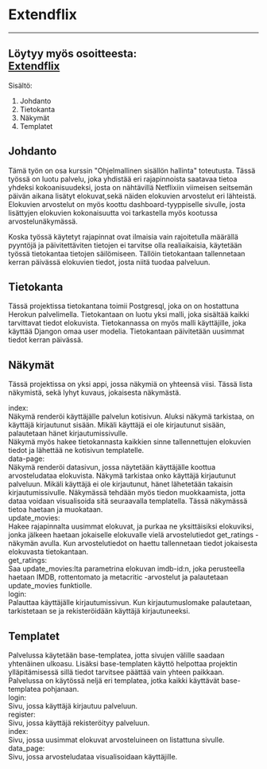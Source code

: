 
Extendflix
=======
---
Löytyy myös osoitteesta:<br>
[Extendflix](https://extendflix.herokuapp.com/)
----
Sisältö:
1. Johdanto
2. Tietokanta
3. Näkymät
4. Templatet

Johdanto
---
Tämä työn on osa kurssin "Ohjelmallinen sisällön hallinta" toteutusta.
Tässä työssä on luotu palvelu, joka yhdistää eri rajapinnoista saatavaa 
tietoa yhdeksi kokoanisuudeksi, josta on nähtävillä Netflixiin viimeisen seitsemän
päivän aikana lisätyt elokuvat,sekä näiden elokuvien arvostelut eri lähteistä.
Elokuvien arvostelut on myös koottu dashboard-tyyppiselle sivulle, josta lisättyjen
elokuvien kokonaisuutta voi tarkastella myös kootussa arvostelunäkymässä.

Koska työssä käytetyt rajapinnat ovat ilmaisia vain rajoitetulla määrällä pyyntöjä
ja päivitettäviten tietojen ei tarvitse olla realiaikaisia, käytetään työssä tietokantaa
tietojen säilömiseen. Tällöin tietokantaan tallennetaan kerran päivässä elokuvien tiedot,
josta niitä tuodaa palveluun.

Tietokanta
---
Tässä projektissa tietokantana toimii Postgresql, joka on on hostattuna Herokun
palvelimella.
Tietokantaan on luotu yksi malli, joka sisältää kaikki tarvittavat tiedot elokuvista.
Tietokannassa on myös malli käyttäjille, joka käyttää Djangon omaa user modelia.
Tietokantaan päivitetään uusimmat tiedot kerran päivässä.

Näkymät
---
Tässä projektissa on yksi appi, jossa näkymiä on yhteensä viisi.
Tässä lista näkymistä, sekä lyhyt kuvaus, jokaisesta näkymästä.

index: <br>
Näkymä renderöi käyttäjälle palvelun kotisivun. Aluksi näkymä tarkistaa, on käyttäjä kirjautunut
sisään. Mikäli käyttäjä ei ole kirjautunut sisään, palautetaan hänet kirjautumissivulle. <br>
Näkymä myös hakee tietokannasta kaikkien sinne tallennettujen elokuvien tiedot ja lähettää ne
kotisivun templatelle.
<br>
data-page: <br>
Näkymä renderöi datasivun, jossa näytetään käyttäjälle koottua arvosteludataa elokuvista.
Näkymä tarkistaa onko käyttäjä kirjautunut palveluun. Mikäli käyttäjä ei ole kirjautunut, 
hänet lähetetään takaisin kirjautumissivulle. Näkymässä tehdään myös tiedon muokkaamista,
jotta dataa voidaan visualisoida sitä seuraavalla templatella. Tässä näkymässä tietoa haetaan
ja muokataan.
<br>
update_movies:<br>
Hakee rajapinnalta uusimmat elokuvat, ja purkaa ne yksittäisiksi elokuviksi, jonka jälkeen haetaan
jokaiselle elokuvalle vielä arvostelutiedot get_ratings -näkymän avulla. Kun arvostelutiedot on 
haettu tallennetaan tiedot jokaisesta elokuvasta tietokantaan.
<br>
get_ratings:<br>
Saa update_movies:lta parametrina elokuvan imdb-id:n, joka perusteella haetaan IMDB, rottentomato ja
metacritic -arvostelut ja palautetaan update_movies funktiolle.
<br>
login:<br>
Palauttaa käyttäjälle kirjautumissivun. Kun kirjautumuslomake palautetaan, tarkistetaan se ja
rekisteröidään käyttäjä kirjautuneeksi.

Templatet
---
Palvelussa käytetään base-templatea, jotta sivujen välille saadaan yhtenäinen ulkoasu. Lisäksi 
base-templaten käyttö helpottaa projektin ylläpitämisessä sillä tiedot tarvitsee päättää vain
yhteen paikkaan.<br>
Palvelussa on käytössä neljä eri templatea, jotka kaikki käyttävät base-templatea pohjanaan.
<br>
login: <br>
Sivu, jossa käyttäjä kirjautuu palveluun. <br>
register: <br>
Sivu, jossa käyttäjä rekisteröityy palveluun. <br>
index: <br>
Sivu, jossa uusimmat elokuvat arvosteluineen on listattuna sivulle. <br>
data_page: <br>
Sivu, jossa arvosteludataa visualisoidaan käyttäjille.



